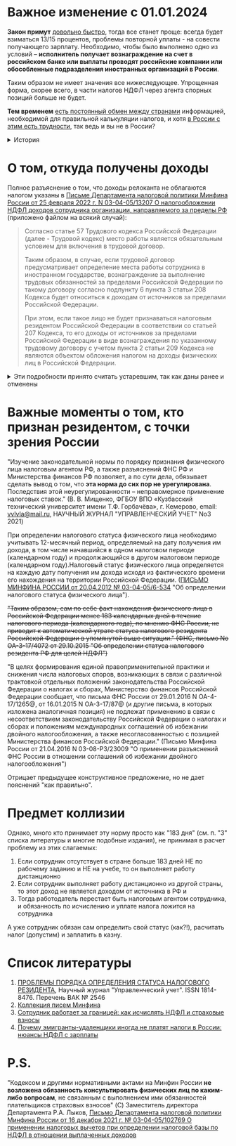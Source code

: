 # Важное изменение с 01.01.2024

**Закон примут** [довольно быстро](https://www.vedomosti.ru/economics/news/2023/07/21/986310-edinoi-stavke-ndfl-dlya-udalennih-sotrudnikov), тогда все станет проще: всегда будет взиматься 13/15 процентов, проблемы повторной уплаты - на совести получающего зарплату. Необходимо, чтобы было выполнено одно из условий – **исполнитель получает вознаграждение на счет в российском банке или выплаты проводят российские компании или обособленные подразделения иностранных организаций в России**.

Таким образом не имеет значения все нижеследующее. Упрощенная форма, скорее всего, в части налогов НДФЛ через агента спорных позиций больше не будет.

**Тем временем** [есть постоянный обмен между странами](https://www.oecd.org/tax/automatic-exchange/about-automatic-exchange/) информацией, необходимой для правильной калькуляции налогов, и хотя [в России с этим есть трудности](https://www.forbes.ru/mneniya/479075-otmena-avtoobmena-o-cem-nuzno-pomnit-rossianam-so-scetami-za-rubezom), так ведь и вы не в России?

<details>
  <summary>История</summary>
  
**Status Quo** на [интерфакс](https://www.interfax.ru/russia/902093) и на [MoscowTimes](https://0x1moscowtimes.global.ssl.fastly.net/2023/05/18/minfin-obyazhet-emigrantov-udalenschikov-platit-nalogi-v-rossii-a43340)

> Москва. 18 мая. INTERFAX.RU - Минфин предлагает взимать НДФЛ по стандартным ставкам в 13-15% с заработков тех россиян, кто в силу переезда за границу утратил налоговое резидентство России, но остается штатным "дистанционным" сотрудником, и ряда фрилансеров, работающих на российских заказчиков.
> 
> Сейчас такие лица могут вообще ничего не платить в российскую казну, а ранее Минфин предлагал облагать их заработки по ставке в 30%.
> 
> Эти предложения содержатся в скорректированном правительственном законопроекте, который дорабатывался после отзыва его из Госдумы, сообщили в пресс-службе министерства.


[Forbes: Правительство отозвало законопроект о повышении налогов для работающих из-за границы.](https://www.forbes.ru/finansy/488326-pravitel-stvo-otozvalo-zakonoproekt-o-povysenii-nalogov-dla-rabotausih-iz-za-granicy) 

**Правительство отозвало внесенный лишь сутки назад законопроект о повышении налогов для части уехавших россиян**. В документ потребовалось внести «технические уточнения», пояснила пресс-служба правительства. Внесенный ранее законопроект предлагал обязать россиян, которые работают из-за границы на российских заказчиков не по трудовым договорам, платить НДФЛ по повышенной ставке — 30%

Пока просто ссылками, чтобы можно было вернуться:

[Forbes: В Госдуму внесли законопроект о повышении налогов для работающих из-за границы](https://www.forbes.ru/finansy/488244-v-gosdumu-vnesli-zakonoproekt-o-povysenii-nalogov-dla-rabotausih-iz-za-granicy)

Новация затронет всех уехавших россиян, которые в своей трудовой деятельности используют российский сегмент интернета, либо размещенные в стране программно-аппаратные и технические средства, следует из законопроект. [...] Повышенный налог коснется и фрилансеров при выполнении хотя бы одного из трех условий: исполнитель является налоговым резидентом России; он получает вознаграждение на счет в российском банке; или получает выплату от российских организаций, индивидуальных предпринимателей, обособленных подразделений иностранных структур в России.

[Habr: Правительство внесло в Госдуму законопроект о повышении налоговой ставки для части работающих из-за границы россиян](https://habr.com/ru/news/731130/)

В СМИ пояснили, что новшества затронут как работающих официально по трудовому договору, так и фрилансеров, которые получают вознаграждения из России за работы и услуги, предоставленные права использования результатов интеллектуальной деятельности или средств индивидуализации, если осуществляют свою деятельность с использованием доменных имён и сетевых адресов в российской национальной доменной зоне, размещённых в России комплексов программно-аппаратных средств и информационных систем. Однако для этого должно выполняться хотя бы одно из условий: получатель является налоговым резидентом России, либо человек получает вознаграждение на счёт в российском банке или выплата исходит от российских организаций, индивидуальных предпринимателей, обособленных подразделений иностранных структур в России. Таким образом, российские компании будут сами в каждом конкретном случае определять, какую ставку по НДФЛ применять, оценивая, осуществляет ли их сотрудник или подрядчик свою деятельность в России или нет.

[Interfax: Работодателей обяжут принимать решения по ставке НДФЛ для уехавших сотрудников](https://www.interfax.ru/business/897400)

"Указанные поправки не затрагивают сотрудников, которые работают по трудовым договорам, для них действующие налоговые условия никак не меняются", - разъяснил Минфин. С учетом этого разъяснения новшества должны затронуть только фрилансеров, которые получают вознаграждения из России за работы и услуги, предоставленные права использования результатов интеллектуальной деятельности или средств индивидуализации, если осуществляют свою деятельность с использованием доменных имен и сетевых адресов в российской национальной доменной зоне, размещенных в России комплексов программно-аппаратных средств и информационных систем.

[Moscow Times: Власти повысят налоги для уехавших россиян](https://moscowtimes-1dd6a.kxcdn.com/2023/04/24/vlasti-povisyat-nalogi-dlya-uehavshih-rossiyan-a40925)

Однако в Минфине позднее отметили, что изменения не затронут сотрудников, которые работают по трудовым договорам. Для них действующие налоговые условия никак не изменятся. Поправки предлагается внести в статью 208 Налогового кодекса, **определяющую доходы от источников в России и вне страны**.

</details>

# О том, откуда получены доходы

Полное разъяснение о том, что доходы релоканта не облагаются налогом указаны в [Письме Департамента налоговой политики Минфина России от 25 февраля 2022 г. N 03-04-05/13207 О налогообложении НДФЛ доходов сотрудника организации, направляемого за пределы РФ](https://www.garant.ru/products/ipo/prime/doc/403713864/#review) (приложено файлом на всякий случай): 

> Согласно статье 57 Трудового кодекса Российской Федерации (далее - Трудовой кодекс) место работы является обязательным условием для включения в трудовой договор.
> 
> Таким образом, в случае, если трудовой договор предусматривает определение места работы сотрудника в иностранном государстве, вознаграждение за выполнение трудовых обязанностей за пределами Российской Федерации по такому договору согласно подпункту 6 пункта 3 статьи 208 Кодекса будет относиться к доходам от источников за пределами Российской Федерации.
> 
> При этом, если такое лицо не будет признаваться налоговым резидентом Российской Федерации в соответствии со статьей 207 Кодекса, то его доходы от источников за пределами Российской Федерации в виде вознаграждения по указанному трудовому договору с учетом пункта 2 статьи 209 Кодекса не являются объектом обложения налогом на доходы физических лиц в Российской Федерации.

<details>
  <summary>Эти подробности принято считать устаревшим, так как даны ранее и отменены</summary>

Разъясняется в [Письмо Минфина России от 01.04.2016 № 03-04-06/18555 «О налогообложении НДФЛ доходов, получаемых сотрудником организации, выполняющим работы по трудовому договору о дистанционной работе за пределами Российской Федерации»](https://minfin.gov.ru/ru/perfomance/tax_relations/Answers/fizprofit?id_57=113857-pismo_minfina_rossii_ot_01.04.2016__03-04-0618555_o_nalogooblozhenii_ndfl_dokhodov_poluchaemykh_sotrudnikom_organizatsii_vypolnyayushchim_raboty_po_trudovomu_dogovoru_o_distantsionnoi_rabote_za_predelami_rossiiskoi_federatsii)

"Согласно подпункту 6 пункта 3 статьи 208 Кодекса вознаграждение за выполнение трудовых обязанностей, выполненную работу, оказанную услугу, совершение действия за пределами Российской Федерации **относится к доходам от источников за пределами Российской Федерации**." и "Вышеупомянутые доходы сотрудника организации, не признаваемого налоговым резидентом Российской Федерации в соответствии со статьей 207 Кодекса, полученные от источников за пределами Российской Федерации, с учетом положений статьи 209 НК РФ **не являются объектом обложения налогом на доходы физических лиц в Российской Федерации**."

"Таким образом, в отношении доходов сотрудника организации в виде вознаграждения за выполнение трудовых обязанностей, полученных от источников за пределами Российской Федерации, **организация - работодатель не признается налоговым агентом независимо от налогового статуса сотрудника**. На такую организацию не могут быть возложены обязанности, предусмотренные для налоговых агентов статьями 226 и 230 Кодекса."

То есть, буквально, сотрудник становится сам ответственным за уплату налогов и обязан выполнять это самостоятельно.

При этом, в [МИНИСТЕРСТВО ФИНАНСОВ РОССИЙСКОЙ ФЕДЕРАЦИИ ПИСЬМО от 20 января 2020 г. N 03-04-07/2404](https://www.consultant.ru/document/cons_doc_LAW_346049/56d390c5b862a29c8873c078384642083ae38636/) "О налогообложении доходов физических лиц" (вместе с <Письмом> Минфина России от 20.01.2020 N 03-04-07/2404) поясняется так (и не содержит противоречия): "При этом в указанном случае российской организацией, выплачивающей доход, не удерживается налог с иностранного лица, не имеющего фактического права на выплачиваемые доходы (их часть), однако согласно соответствующим положениям Кодекса она будет выступать налоговым агентом в отношении дохода, **получаемого российским резидентом - фактическим получателем**" [...] "Таким образом, при выплате дохода иностранному получателю, фактическим правом на который обладает российское физическое лицо, российский налоговый агент обязан **удержать с суммы такой выплаты соответствующую сумму налога** на доходы физических лиц".

Но это не противоречие, так как всего лишь помогает понять, уплачивать ли налоги налогового резидента, при перечислении денег за пределы РФ (а что, так можно было?!)

</details>

# Важные моменты о том, кто признан резидентом, с точки зрения России

"Изучение законодательной нормы по порядку признания физического лица налоговым агентом РФ, а также разъяснений ФНС РФ и Министерства финансов РФ позволяет, а по сути дела, обязывает сделать вывод о том, что **эта норма до сих пор не урегулирована**. Последствия этой неурегулированности – неправомерное применение налоговых ставок." (В. В. Мищенко, ФГБОУ ВПО «Кузбасский технический университет имени Т.Ф. Горбачёва», г. Кемерово, email: vvlvla@mail.ru, НАУЧНЫЙ ЖУРНАЛ "УПРАВЛЕНЧЕСКИЙ УЧЕТ" No3 2021)

При определении налогового статуса физического лица необходимо учитывать 12-месячный период, определяемый на дату получения им дохода, в том числе начавшийся в одном налоговом периоде (календарном году) и продолжающийся в другом налоговом периоде (календарном году).Налоговый статус физического лица определяется на каждую дату получения им дохода исходя из фактического времени его нахождения на территории Российской Федерации. ([ПИСЬМО МИНФИНА РОССИИ от 20.04.2012 № 03-04-05/6-534](https://www.glavbukh.ru/npd/edoc/99_902343653) "Об определении налогового статуса физического лица").

~~"Таким образом, сам по себе факт нахождения физического лица в Российской Федерации менее 183 календарных дней в течение налогового периода (календарного года), по мнению ФНС России, не приводит к автоматической утрате статуса налогового резидента Российской Федерации в упомянутой выше ситуации." (ФНС, письмо No ОА-3-17/4072 от 29.10.2015 "Об определении статуса налогового резидента РФ для целей НДФЛ")~~

"В целях формирования единой правоприменительной практики и снижения числа налоговых споров, возникающих в связи с различной трактовкой отдельных положений законодательства Российской Федерации о налогах и сборах, Министерство финансов Российской Федерации сообщает, что письма ФНС России от 29.01.2016 N ОА-4-17/1265@, от 16.01.2015 N ОА-3-17/87@ (и другие письма, в которых изложена аналогичная позиция) не подлежат применению в связи с несоответствием законодательству Российской Федерации о налогах и сборах и положениям международных соглашений об избежании двойного налогообложения, а также несогласованностью с позицией Министерства финансов Российской Федерации." (Письмо Минфина России от 21.04.2016 N 03-08-РЗ/23009 "О применении разъяснений ФНС России в отношении соглашений об избежании двойного налогообложения")

Отрицает предыдущее конструктивное предложение, но не дает пояснений "как правильно". 

# Предмет коллизии

Однако, много кто принимает эту норму просто как "183 дня" (см. п. "3" списка литературы и многие подобные издания), не принимая в расчет проблему из этих слагаемых:
1. Если сотрудник отсутствует в стране больше 183 дней НЕ по рабочему заданию и НЕ на учебе, то он выполняет работу дистанционно
2. Если сотрудник выполняет работу дистанционно из другой страны, то этот доход не является доходом от источника в РФ и
3. Тогда работодатель перестает быть налоговым агентом сотрудника, и обязанность по исчислению и уплате налога ложится на сотрудника

А уже сотрудник обязан сам определить свой статус (как?!), расчитать налог (допустим) и заплатить в казну.




# Список литературы

1. [ПРОБЛЕМЫ ПОРЯДКА ОПРЕДЕЛЕНИЯ СТАТУСА НАЛОГОВОГО РЕЗИДЕНТА](https://uprav-uchet.ru/index.php/journal/article/view/401), Научный журнал "Управленческий учет". ISSN 1814-8476. Перечень ВАК № 2546
2. [Коллекция писем Минфина](https://minfin.gov.ru/ru/perfomance/tax_relations/Answers/fizprofit/)
3. [Сотрудник работает за границей: как исчислять НДФЛ и страховые взносы](https://pravovest-audit.ru/nashi-statii-nalogi-i-buhuchet/sotrudnik-za-granice-nalogovye-posledstviya/)
4. [Почему эмигранты-удаленщики иногда не платят налоги в России: нюансы НДФЛ с зарплаты](https://vc.ru/finance/647452-pochemu-emigranty-udalenshchiki-inogda-ne-platyat-nalogi-v-rossii-nyuansy-ndfl-s-zarplaty)

# P.S.

"Кодексом и другими нормативными актами на Минфин России **не возложена обязанность консультировать физических лиц по каким-либо вопросам**, не связанным с выполнением ими обязанностей плательщиков страховых взносов" (C) Заместитель директора Департамента	Р.А. Лыков, [Письмо Департамента налоговой политики Минфина России от 16 декабря 2021 г. № 03-04-05/102769 О применении налоговых вычетов при определении налоговой базы по НДФЛ в отношении выплаченных доходов](https://www.garant.ru/products/ipo/prime/doc/403471476/)
